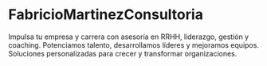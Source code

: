 # FabricioMartinezConsultoria
Impulsa tu empresa y carrera con asesoría en RRHH, liderazgo, gestión y coaching. Potenciamos talento, desarrollamos líderes y mejoramos equipos. Soluciones personalizadas para crecer y transformar organizaciones.

